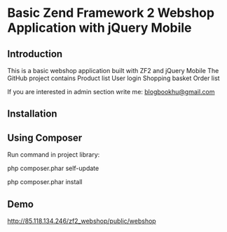 Basic Zend Framework 2 Webshop Application with jQuery Mobile
=======================

Introduction
------------
This is a basic webshop application built with ZF2 and jQuery Mobile
The GitHub project contains
Product list
User login
Shopping basket
Order list

If you are interested in admin section write me: blogbookhu@gmail.com

Installation
------------
Using Composer 
----------------------------

Run command in project library:

php composer.phar self-update

php composer.phar install


Demo
----------------------------
http://85.118.134.246/zf2_webshop/public/webshop 